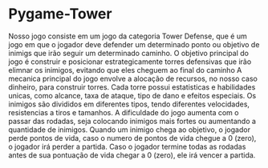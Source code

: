 # Pygame-Tower
Nosso jogo consiste em um jogo da categoria Tower Defense, que é um jogo em que o jogador deve defender um determinado ponto ou objetivo de inimigs que irão seguir um determinado caminho. O objetivo principal do jogo é construir e posicionar estrategicamente torres defensivas que irão elimnar os inimigos, evitando que eles cheguem ao final do caminho
A mecanica principal do jogo envolve a alocação de recursos, no nosso caso dinheiro, para construir torres. Cada torre possui estatisticas e habilidades unicas, como alcance, taxa de ataque, tipo de dano e efeitos especiais.
Os inimigos são divididos em diferentes tipos, tendo diferentes velocidades, resistencias a tiros e tamanhos. 
A dificuldade do jogo aumenta com o passar das rodadas, seja colocando inimigos mais fortes ou aumentando a quantidade de inimigos.
Quando um inimigo chega ao objetivo, o jogador perde pontos de vida, caso o numero de pontos de vida chegue a 0 (zero), o jogador irá perder a partida. Caso o jogador termine todas as rodadas antes de sua pontuação de vida chegar a 0 (zero), ele irá vencer a partida.